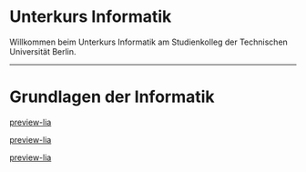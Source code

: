 <!--
author:   Tilman Schieber
email:    tilman.schieber@tu-berlin.de
version:  0.0.1
date:     2024
language: de
logo:     img/unterkurs_logo.png
icon:     img/TU_Logo_kurz.png
comment:  Unterkurs Informatik am Studienkolleg der
          Technischen Universität Berlin.
link:     styles/main.css
-->

# Unterkurs Informatik

<!-- class="lead" -->
Willkommen beim Unterkurs Informatik am Studienkolleg der Technischen Universität Berlin.

---

Grundlagen der Informatik
=========================

[preview-lia](1_Aussagenlogik.md)

[preview-lia](2_Zahlensysteme.md)

[preview-lia](3_Kodierung.md)
